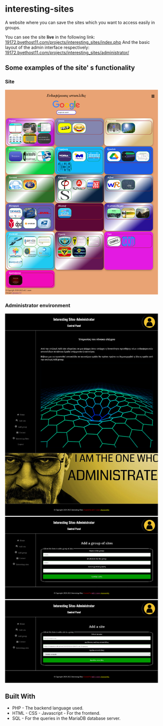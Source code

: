 # interesting-sites

A website where you can save the sites which you want to access easily in groups. 

You can see the site <b>live</b> in the following link: [19172.byethost11.com/projects/interesting_sites/index.php](http://19172.byethost11.com/projects/interesting_sites/index.php)
And the basic layout of the admin interface respectively: [19172.byethost11.com/projects/interesting_sites/administrator/](http://19172.byethost11.com/projects/interesting_sites/administrator/)

## Some examples of the site' s functionality
### Site
![Interesting-sites](https://github.com/Apostolos172/interesting-sites/blob/master/screenshots/Screenshot-Interesting-sites.png?raw=true)

### Administrator environment
![Interesting_sites-Administrator](https://github.com/Apostolos172/interesting-sites/blob/master/screenshots/Screenshot-Interesting_sites-Administrator.png?raw=true)
![Add_a_group_of_sites](https://github.com/Apostolos172/interesting-sites/blob/master/screenshots/Screenshot-Add_a_group_of_sites.png?raw=true)
![Add_a_site](https://github.com/Apostolos172/interesting-sites/blob/master/screenshots/Screenshot-Add_a_site.png?raw=true)

## Built With

- PHP - The backend language used.
- HTML - CSS - Javascript - For the frontend.
- SQL - For the queries in the MariaDB database server.
